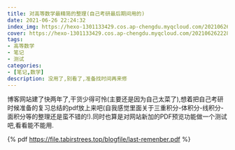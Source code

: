 ```yaml
---
title: 对高等数学最精简的整理(自己考研最后期间用的)
date: 2021-06-26 22:24:32
index_img: https://hexo-1301133429.cos.ap-chengdu.myqcloud.com/20210626222847.png
cover: https://hexo-1301133429.cos.ap-chengdu.myqcloud.com/20210626222847.png
tags:
- 高等数学
- 笔记
- 测试
categories:
- [笔记,数学]
description: 没用了,别看了,准备找时间再来修
---
```


博客网站建了快两年了,干货少得可怜(主要还是因为自己太菜了),想着把自己考研时候准备的复习总结的pdf放上来吧(<span class=heimu>自我感觉里面关于三重积分-体积分-线积分-面积分等的整理还是蛮不错的!</span>).同时也算是对网站新加的PDF预览功能做一个测试吧,看看能不能用.

{% pdf https://file.tabirstrees.top/blogfile/last-remenber.pdf %}
